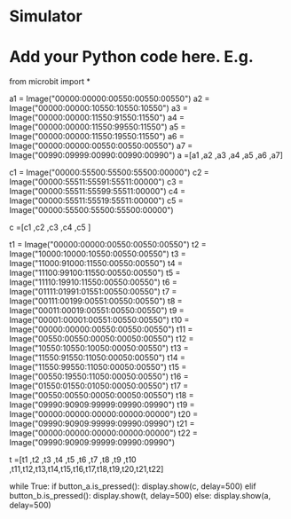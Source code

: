 # Simulator
# Add your Python code here. E.g.
from microbit import *

a1 = Image("00000:00000:00550:00550:00550") 
a2 = Image("00000:00000:10550:10550:10550") 
a3 = Image("00000:00000:11550:91550:11550") 
a4 = Image("00000:00000:11550:99550:11550")
a5 = Image("00000:00000:11550:19550:11550")
a6 = Image("00000:00000:00550:00550:00550") 
a7 = Image("00990:09999:00990:00990:00990")
a =[a1 ,a2 ,a3 ,a4 ,a5 ,a6 ,a7]




c1 = Image("00000:55500:55500:55500:00000")
c2 = Image("00000:55511:55591:55511:00000")
c3 = Image("00000:55511:55599:55511:00000")
c4 = Image("00000:55511:55519:55511:00000")
c5 = Image("00000:55500:55500:55500:00000")

c =[c1 ,c2 ,c3 ,c4 ,c5 ]


t1 = Image("00000:00000:00550:00550:00550")
t2 = Image("10000:10000:10550:00550:00550") 
t3 = Image("11000:91000:11550:00550:00550") 
t4 = Image("11100:99100:11550:00550:00550") 
t5 = Image("11110:19910:11550:00550:00550") 
t6 = Image("01111:01991:01551:00550:00550")
t7 = Image("00111:00199:00551:00550:00550") 
t8 = Image("00011:00019:00551:00550:00550")
t9 = Image("00001:00001:00551:00550:00550")
t10 = Image("00000:00000:00550:00550:00550")
t11 = Image("00550:00550:00050:00050:00550")
t12 = Image("10550:10550:10050:00050:00550")
t13 = Image("11550:91550:11050:00050:00550")
t14 = Image("11550:99550:11050:00050:00550")
t15 = Image("00550:19550:11050:00050:00550")
t16 = Image("01550:01550:01050:00050:00550")
t17 = Image("00550:00550:00050:00050:00550")
t18 = Image("09990:90909:99999:09990:09990")
t19 = Image("00000:00000:00000:00000:00000")
t20 = Image("09990:90909:99999:09990:09990")
t21 = Image("00000:00000:00000:00000:00000")
t22 = Image("09990:90909:99999:09990:09990")
 
t =[t1 ,t2 ,t3 ,t4 ,t5 ,t6 ,t7 ,t8 ,t9 ,t10 ,t11,t12,t13,t14,t15,t16,t17,t18,t19,t20,t21,t22]








while True:
    if button_a.is_pressed():
        display.show(c, delay=500)
    elif button_b.is_pressed():
        display.show(t, delay=500)
    else:
        display.show(a, delay=500)







        
    

    

